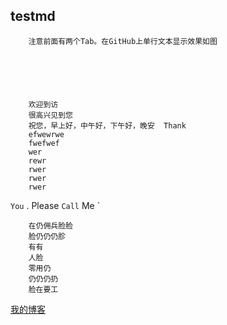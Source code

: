 ## testmd
        注意前面有两个Tab。在GitHub上单行文本显示效果如图
    
    
    
    
    

        欢迎到访
        很高兴见到您  
        祝您，早上好，中午好，下午好，晚安  Thank 
        efwewrwe
        fwefwef
        wer
        rewr
        rwer
        rwer
        rwer
        
        
`You` . Please `Call` Me `



        在仍佣兵脸脸  
        脸仍仍仍胗  
        有有
        人脸
        零用仍
        仍仍仍扔
        脸在要工
        


[我的博客](http://blog.csdn.net/guodongxiaren "悬停显示")  
